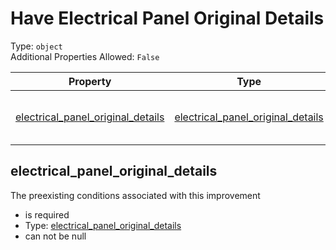 
Have Electrical Panel Original Details
======================================
  
Type: `object`  
Additional Properties Allowed: `False`  
  

|Property|Type|Required|Nullable|Format|Title|
| :---: | :---: | :---: | :---: | :---: | :---: |
|[electrical_panel_original_details](#electrical_panel_original_details)|[electrical_panel_original_details](electrical_panel_original_details.md)|:white_check_mark:|False||Electrical Panel Original Details|

## electrical_panel_original_details
  
The preexisting conditions associated with this improvement  
  

- is required
- Type: [electrical_panel_original_details](electrical_panel_original_details.md)
- can not be null
